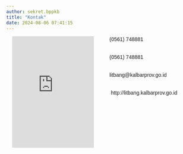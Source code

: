 ```yaml
---
author: sekret.bppkb
title: "Kontak"
date: 2024-08-06 07:41:15
---
```


<div style="display: flex; gap: 2rem; font-family: 'Poppins', sans-serif; flex-direction: column; padding: 0 1rem;">
  <div style="flex: 1;">
    <iframe src="https://www.google.com/maps/embed?pb=!1m18!1m12!1m3!1d3975.9999999999995!2d109.352462!3d-0.0615711!2m3!1f0!2f0!3f0!3m2!1i1024!2i768!4f13.1!3m3!1m2!1s0x2e1d59a102965473%3A0x9ef363f0cf41c6b2!2sGedung%20Pelayanan%20Terpadu%20Prov.%20Kalbar!5e0!3m2!1sen!2sid!4v1690000000000!5m2!1sen!2sid" width="100%" height="300" style="border:0;" allowfullscreen="" loading="lazy" referrerpolicy="no-referrer-when-downgrade"></iframe>
  </div>

  <div style="flex: 1;">
    <p style="margin: 0cm; text-align: left; display: flex; align-items: center; margin-bottom: 2rem;" class="text-black dark:text-white">
      <i class="fas fa-phone-alt" style="margin-right: 10px; font-size: 26px;"></i>
      <span style="font-family: 'Poppins', sans-serif;"><span style="vertical-align: inherit;"><span style="vertical-align: inherit;"><span style="vertical-align: inherit;"><span style="vertical-align: inherit;"><span style="vertical-align: inherit;"><span style="vertical-align: inherit;">(0561) 748881</span></span></span></span></span></span></span>
    </p>
    <p style="margin: 0cm; text-align: left; display: flex; align-items: center; margin-bottom: 2rem;" class="text-black dark:text-white">
      <i class="fas fa-fax" style="margin-right: 10px; font-size: 26px;"></i>
      <span style="vertical-align: inherit;"><span style="font-family: 'Poppins', sans-serif;"><span style="vertical-align: inherit;"><span style="vertical-align: inherit;"><span style="vertical-align: inherit;"><span style="vertical-align: inherit;"><span style="vertical-align: inherit;">(0561) 748881</span></span></span></span></span></span></span>
    </p>
    <p style="margin: 0cm; text-align: left; display: flex; align-items: center; margin-bottom: 2rem;" class="text-black dark:text-white">
      <i class="fas fa-envelope" style="margin-right: 10px; font-size: 26px;"></i>
      <span style="font-family: 'Poppins', sans-serif;"><span style="vertical-align: inherit;"><span style="vertical-align: inherit;"><span style="vertical-align: inherit;"><span style="vertical-align: inherit;"><span style="vertical-align: inherit;"><span style="vertical-align: inherit;"></span></span></span></span></span></span></span><span style="vertical-align: inherit;"><a href="mailto:litbang@kalbarprov.go.id" class="text-black dark:text-white" style="text-decoration: none; transition: color 0.3s;" onmouseover="this.style.color='#2F855A'" onmouseout="this.style.color='black'"><span style="font-family: 'Poppins', sans-serif;"><span style="vertical-align: inherit;"><span style="vertical-align: inherit;"><span style="vertical-align: inherit;"><span style="vertical-align: inherit;"><span style="vertical-align: inherit;">litbang@kalbarprov.go.id</span></span></span></span></span></span></a></span>
    </p>
    <p style="margin: 0cm; text-align: left; display: flex; align-items: center;" class="text-black dark:text-white">
      <i class="fas fa-globe" style="margin-right: 10px; font-size: 26px;"></i>
      <span style="font-family: 'Poppins', sans-serif;"><span style="vertical-align: inherit;"><span style="vertical-align: inherit;"><span style="vertical-align: inherit;"><span style="vertical-align: inherit;"><span style="vertical-align: inherit;"></span></span></span></span></span></span><span style="font-family: 'Poppins', sans-serif;"><span style="vertical-align: inherit;"><span style="vertical-align: inherit;"><span style="vertical-align: inherit;"><span style="vertical-align: inherit;"><span style="vertical-align: inherit;">&nbsp;<a href="https://litbang.kalbarprov.go.id/" class="text-black dark:text-white" style="text-decoration: none; transition: color 0.3s;" onmouseover="this.style.color='#2F855A'" onmouseout="this.style.color='black'">http://litbang.kalbarprov.go.id</a></span></span></span></span></span></span>
    </p>
  </div>
</div>

<style>
@media (min-width: 768px) {
  div[style*="flex-direction: column"] {
    flex-direction: row !important;
  }
}
</style>